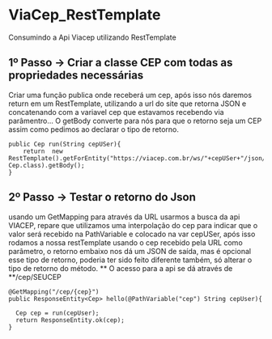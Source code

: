 # ViaCep_RestTemplate
Consumindo a Api Viacep utilizando RestTemplate

## 1º Passo -> Criar a classe CEP com todas as propriedades necessárias
 Criar uma função publica onde receberá um cep, após isso nós daremos return em um RestTemplate, utilizando a url do site que retorna JSON e concatenando com a variavel cep que estavamos recebendo via parâmentro... O getBody converte para nós para que o retorno seja um CEP assim como pedimos ao declarar o tipo de retorno.

    public Cep run(String cepUSer){
        return  new RestTemplate().getForEntity("https://viacep.com.br/ws/"+cepUSer+"/json/", Cep.class).getBody();
    }
    
## 2º Passo -> Testar o retorno do Json 
usando um GetMapping para através da URL usarmos a busca da api VIACEP, repare que utilizamos uma interpolação do cep para indicar que o valor será recebido na PathVariable e colocado na var cepUSer, após isso rodamos a nossa restTemplate usando o cep recebido pela URL como parâmetro, o retorno embaixo nos dá um JSON de saída, mas é opcional esse tipo de retorno, poderia ter sido feito diferente também, só alterar o tipo de retorno do método. ** O acesso para a api se dá através de **/cep/SEUCEP

    @GetMapping("/cep/{cep}")
    public ResponseEntity<Cep> hello(@PathVariable("cep") String cepUser){

      Cep cep = run(cepUser);
      return ResponseEntity.ok(cep);
    }


